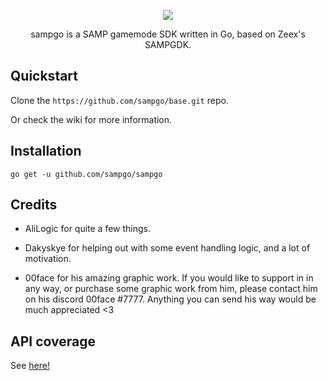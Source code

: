 <p align="center">
<img src="https://github.com/sampgo/sampgo/blob/master/img/GTASAGOMP_Stylesheet_condensed@2x.png?raw=true"/>
</p>
<center>sampgo is a SAMP gamemode SDK written in Go, based on Zeex's SAMPGDK.</center>


## Quickstart
Clone the `https://github.com/sampgo/base.git` repo.

Or check the wiki for more information.

## Installation
```
go get -u github.com/sampgo/sampgo
```

## Credits
- AliLogic for quite a few things.

- Dakyskye for helping out with some event handling logic, and a lot of motivation.

- 00face for his amazing graphic work. If you would like to support in in any way, or purchase some graphic work from him, please contact him on his discord 00face
#7777. Anything you can send his way would be much appreciated <3

## API coverage
See [here!](https://github.com/sampgo/sampgo/wiki/API-coverage)
